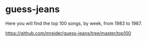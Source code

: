 # guess-jeans
Here you will find the top 100 songs, by week, from 1983 to 1987.

https://github.com/mreider/guess-jeans/tree/master/top100
